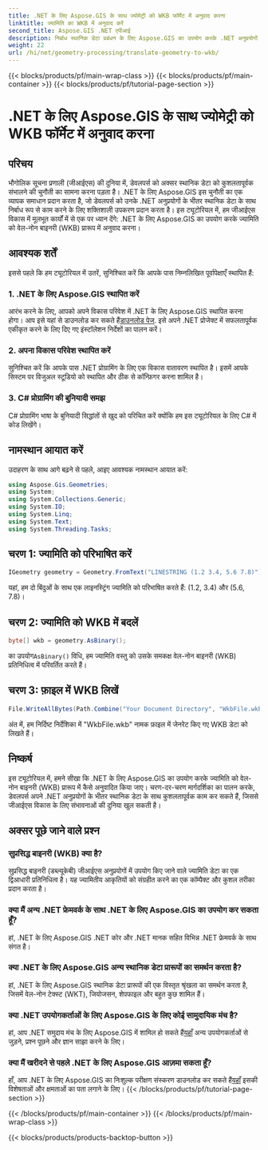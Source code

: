 ```yaml
---
title: .NET के लिए Aspose.GIS के साथ ज्योमेट्री को WKB फॉर्मेट में अनुवाद करना
linktitle: ज्यामिति का WKB में अनुवाद करें
second_title: Aspose.GIS .NET एपीआई
description: निर्बाध स्थानिक डेटा प्रबंधन के लिए Aspose.GIS का उपयोग करके .NET अनुप्रयोगों में ज्यामिति को सुप्रसिद्ध बाइनरी (WKB) प्रारूप में अनुवाद करना सीखें।
weight: 22
url: /hi/net/geometry-processing/translate-geometry-to-wkb/
---
```


{{< blocks/products/pf/main-wrap-class >}}
{{< blocks/products/pf/main-container >}}
{{< blocks/products/pf/tutorial-page-section >}}

# .NET के लिए Aspose.GIS के साथ ज्योमेट्री को WKB फॉर्मेट में अनुवाद करना

## परिचय
भौगोलिक सूचना प्रणाली (जीआईएस) की दुनिया में, डेवलपर्स को अक्सर स्थानिक डेटा को कुशलतापूर्वक संभालने की चुनौती का सामना करना पड़ता है। .NET के लिए Aspose.GIS इस चुनौती का एक व्यापक समाधान प्रदान करता है, जो डेवलपर्स को उनके .NET अनुप्रयोगों के भीतर स्थानिक डेटा के साथ निर्बाध रूप से काम करने के लिए शक्तिशाली उपकरण प्रदान करता है। इस ट्यूटोरियल में, हम जीआईएस विकास में मूलभूत कार्यों में से एक पर ध्यान देंगे: .NET के लिए Aspose.GIS का उपयोग करके ज्यामिति को वेल-नोन बाइनरी (WKB) प्रारूप में अनुवाद करना।
## आवश्यक शर्तें
इससे पहले कि हम ट्यूटोरियल में उतरें, सुनिश्चित करें कि आपके पास निम्नलिखित पूर्वापेक्षाएँ स्थापित हैं:
### 1. .NET के लिए Aspose.GIS स्थापित करें
 आरंभ करने के लिए, आपको अपने विकास परिवेश में .NET के लिए Aspose.GIS स्थापित करना होगा। आप इसे यहां से डाउनलोड कर सकते हैं[डाउनलोड पेज](https://releases.aspose.com/gis/net/). इसे अपने .NET प्रोजेक्ट में सफलतापूर्वक एकीकृत करने के लिए दिए गए इंस्टॉलेशन निर्देशों का पालन करें।
### 2. अपना विकास परिवेश स्थापित करें
सुनिश्चित करें कि आपके पास .NET प्रोग्रामिंग के लिए एक विकास वातावरण स्थापित है। इसमें आपके सिस्टम पर विजुअल स्टूडियो को स्थापित और ठीक से कॉन्फ़िगर करना शामिल है।
### 3. C# प्रोग्रामिंग की बुनियादी समझ
C# प्रोग्रामिंग भाषा के बुनियादी सिद्धांतों से खुद को परिचित करें क्योंकि हम इस ट्यूटोरियल के लिए C# में कोड लिखेंगे।

## नामस्थान आयात करें
उदाहरण के साथ आगे बढ़ने से पहले, आइए आवश्यक नामस्थान आयात करें:
```csharp
using Aspose.Gis.Geometries;
using System;
using System.Collections.Generic;
using System.IO;
using System.Linq;
using System.Text;
using System.Threading.Tasks;
```
## चरण 1: ज्यामिति को परिभाषित करें
```csharp
IGeometry geometry = Geometry.FromText("LINESTRING (1.2 3.4, 5.6 7.8)");
```
यहां, हम दो बिंदुओं के साथ एक लाइनस्ट्रिंग ज्यामिति को परिभाषित करते हैं: (1.2, 3.4) और (5.6, 7.8)।
## चरण 2: ज्यामिति को WKB में बदलें
```csharp
byte[] wkb = geometry.AsBinary();
```
 का उपयोग`AsBinary()` विधि, हम ज्यामिति वस्तु को उसके समकक्ष वेल-नोन बाइनरी (WKB) प्रतिनिधित्व में परिवर्तित करते हैं।
## चरण 3: फ़ाइल में WKB लिखें
```csharp
File.WriteAllBytes(Path.Combine("Your Document Directory", "WkbFile.wkb"), wkb);
```
अंत में, हम निर्दिष्ट निर्देशिका में "WkbFile.wkb" नामक फ़ाइल में जेनरेट किए गए WKB डेटा को लिखते हैं।

## निष्कर्ष
इस ट्यूटोरियल में, हमने सीखा कि .NET के लिए Aspose.GIS का उपयोग करके ज्यामिति को वेल-नोन बाइनरी (WKB) प्रारूप में कैसे अनुवादित किया जाए। चरण-दर-चरण मार्गदर्शिका का पालन करके, डेवलपर्स अपने .NET अनुप्रयोगों के भीतर स्थानिक डेटा के साथ कुशलतापूर्वक काम कर सकते हैं, जिससे जीआईएस विकास के लिए संभावनाओं की दुनिया खुल सकती है।
## अक्सर पूछे जाने वाले प्रश्न
### सुप्रसिद्ध बाइनरी (WKB) क्या है?
सुप्रसिद्ध बाइनरी (डब्ल्यूकेबी) जीआईएस अनुप्रयोगों में उपयोग किए जाने वाले ज्यामिति डेटा का एक द्विआधारी प्रतिनिधित्व है। यह ज्यामितीय आकृतियों को संग्रहीत करने का एक कॉम्पैक्ट और कुशल तरीका प्रदान करता है।
### क्या मैं अन्य .NET फ्रेमवर्क के साथ .NET के लिए Aspose.GIS का उपयोग कर सकता हूँ?
हां, .NET के लिए Aspose.GIS .NET कोर और .NET मानक सहित विभिन्न .NET फ्रेमवर्क के साथ संगत है।
### क्या .NET के लिए Aspose.GIS अन्य स्थानिक डेटा प्रारूपों का समर्थन करता है?
हां, .NET के लिए Aspose.GIS स्थानिक डेटा प्रारूपों की एक विस्तृत श्रृंखला का समर्थन करता है, जिसमें वेल-नोन टेक्स्ट (WKT), जियोजसन, शेपफाइल और बहुत कुछ शामिल हैं।
### क्या .NET उपयोगकर्ताओं के लिए Aspose.GIS के लिए कोई सामुदायिक मंच है?
 हां, आप .NET समुदाय मंच के लिए Aspose.GIS में शामिल हो सकते हैं[यहाँ](https://forum.aspose.com/c/gis/33) अन्य उपयोगकर्ताओं से जुड़ने, प्रश्न पूछने और ज्ञान साझा करने के लिए।
### क्या मैं खरीदने से पहले .NET के लिए Aspose.GIS आज़मा सकता हूँ?
 हाँ, आप .NET के लिए Aspose.GIS का निःशुल्क परीक्षण संस्करण डाउनलोड कर सकते हैं[यहाँ](https://releases.aspose.com/) इसकी विशेषताओं और क्षमताओं का पता लगाने के लिए।
{{< /blocks/products/pf/tutorial-page-section >}}

{{< /blocks/products/pf/main-container >}}
{{< /blocks/products/pf/main-wrap-class >}}

{{< blocks/products/products-backtop-button >}}
